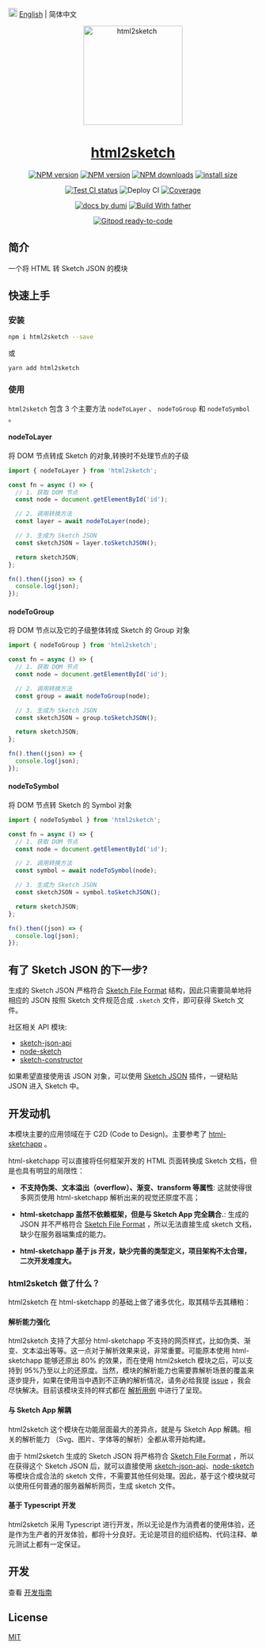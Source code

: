 <img src="https://gw.alipayobjects.com/zos/antfincdn/R8sN%24GNdh6/language.svg" width="18"> [English](./README.md) | 简体中文

<p align="center">
  <a href="https://github.com/ant-design/html2sketch">
   <img src="https://gw.alipayobjects.com/zos/antfincdn/Q0VnKtVzuB/Logo.png" height="200" width="200" alt="html2sketch"/>
  </a>
</p>

<h1 align="center"><a href="https://ant-design.github.io/html2sketch/">html2sketch</a></h1>

<div align="center">

[![NPM version][npm-image]][npm-url] [![NPM version][npm-next-image]][npm-url] [![NPM downloads][download-image]][download-url] [![install size][npm-size]][npm-size-url]

[![Test CI status][test-ci]][test-ci-url] ![Deploy CI][deploy-ci] [![Coverage][coverage]][codecov-url]

[![ docs by dumi][dumi-url]](https://d.umijs.org/) [![Build With father][father-url]](https://github.com/umijs/father/)

[![Gitpod ready-to-code][gitpod-badge]][gitpod-url]

<!-- gitpod url -->

[gitpod-badge]: https://img.shields.io/badge/Gitpod-ready--to--code-blue?logo=gitpod
[gitpod-url]: https://gitpod.io/#https://github.com/ant-design/html2sketch

<!-- umi url -->

[dumi-url]: https://img.shields.io/badge/docs%20by-dumi-blue
[father-url]: https://img.shields.io/badge/build%20with-father-028fe4.svg

<!-- npm url -->

[npm-image]: http://img.shields.io/npm/v/html2sketch.svg?style=flat-square&color=deepgreen&label=latest
[npm-next-image]: https://img.shields.io/npm/v/html2sketch/next?label=next&style=flat-square
[npm-url]: http://npmjs.org/package/html2sketch
[npm-size]: https://img.shields.io/bundlephobia/minzip/html2sketch?color=deepgreen&label=gizpped%20size&style=flat-square
[npm-size-url]: https://packagephobia.com/result?p=html2sketch

<!-- coverage -->

[coverage]: https://codecov.io/gh/ant-design/html2sketch/branch/master/graph/badge.svg
[codecov-url]: https://codecov.io/gh/ant-design/html2sketch/branch/master

<!-- Github CI -->

[test-ci]: https://github.com/ant-design/html2sketch/workflows/Test%20CI/badge.svg
[deploy-ci]: https://github.com/ant-design/html2sketch/workflows/Deploy%20CI/badge.svg
[test-ci-url]: https://github.com/ant-design/html2sketch/actions?query=workflow%3ATest%20CI
[deploy-ci-ci]: https://github.com/ant-design/html2sketch/actions?query=workflow%3ADeploy%20CI
[download-image]: https://img.shields.io/npm/dm/html2sketch.svg?style=flat-square
[download-url]: https://npmjs.org/package/html2sketch

</div>

## 简介

一个将 HTML 转 Sketch JSON 的模块

## 快速上手

### 安装

```bash
npm i html2sketch --save
```

或

```
yarn add html2sketch
```

### 使用

`html2sketch` 包含 3 个主要方法 `nodeToLayer` 、 `nodeToGroup` 和 `nodeToSymbol` 。

#### nodeToLayer

将 DOM 节点转成 Sketch 的对象,转换时不处理节点的子级

```js
import { nodeToLayer } from 'html2sketch';

const fn = async () => {
  // 1. 获取 DOM 节点
  const node = document.getElementById('id');

  // 2. 调用转换方法
  const layer = await nodeToLayer(node);

  // 3. 生成为 Sketch JSON
  const sketchJSON = layer.toSketchJSON();

  return sketchJSON;
};

fn().then((json) => {
  console.log(json);
});
```

#### nodeToGroup

将 DOM 节点以及它的子级整体转成 Sketch 的 Group 对象

```js
import { nodeToGroup } from 'html2sketch';

const fn = async () => {
  // 1. 获取 DOM 节点
  const node = document.getElementById('id');

  // 2. 调用转换方法
  const group = await nodeToGroup(node);

  // 3. 生成为 Sketch JSON
  const sketchJSON = group.toSketchJSON();

  return sketchJSON;
};

fn().then((json) => {
  console.log(json);
});
```

#### nodeToSymbol

将 DOM 节点转 Sketch 的 Symbol 对象

```js
import { nodeToSymbol } from 'html2sketch';

const fn = async () => {
  // 1. 获取 DOM 节点
  const node = document.getElementById('id');

  // 2. 调用转换方法
  const symbol = await nodeToSymbol(node);

  // 3. 生成为 Sketch JSON
  const sketchJSON = symbol.toSketchJSON();

  return sketchJSON;
};

fn().then((json) => {
  console.log(json);
});
```

## 有了 Sketch JSON 的下一步?

生成的 Sketch JSON 严格符合 [Sketch File Format](https://developer.sketch.com/file-format/) 结构，因此只需要简单地将相应的 JSON 按照 Sketch 文件规范合成 `.sketch` 文件，即可获得 Sketch 文件。

社区相关 API 模块:

- [sketch-json-api](https://github.com/ant-design/sketch-json-api)
- [node-sketch](https://github.com/oscarotero/node-sketch)
- [sketch-constructor](https://github.com/amzn/sketch-constructor)

如果希望直接使用该 JSON 对象，可以使用 [Sketch JSON](https://github.com/arvinxx/sketch-json) 插件，一键粘贴 JSON 进入 Sketch 中。

## 开发动机

本模块主要的应用领域在于 C2D (Code to Design)。主要参考了 [html-sketchapp](https://github.com/html-sketchapp/html-sketchapp) 。

html-sketchapp 可以直接将任何框架开发的 HTML 页面转换成 Sketch 文档，但是也具有明显的局限性：

- **不支持伪类、文本溢出（overflow）、渐变、transform 等属性**: 这就使得很多网页使用 html-sketchapp 解析出来的视觉还原度不高；

- **html-sketchapp 虽然不依赖框架，但是与 Sketch App 完全耦合.**: 生成的 JSON 并不严格符合 [Sketch File Format](https://developer.sketch.com/file-format/) ，所以无法直接生成 sketch 文档，缺少在服务器端集成的能力。

- **html-sketchapp 基于 js 开发，缺少完善的类型定义，项目架构不太合理，二次开发难度大。**

### html2sketch 做了什么？

html2sketch 在 html-sketchapp 的基础上做了诸多优化，取其精华去其糟粕：

#### 解析能力强化

html2sketch 支持了大部分 html-sketchapp 不支持的网页样式，比如伪类、渐变、文本溢出等等。这一点对于解析效果来说，非常重要。可能原本使用 html-sketchapp 能够还原出 80% 的效果，而在使用 html2sketch 模块之后，可以支持到 95%乃至以上的还原度。当然，模块的解析能力也需要靠解析场景的覆盖来逐步提升，如果在使用当中遇到不正确的解析情况，请务必给我提 [issue](https://github.com/ant-design/html2sketch/issues) ，我会尽快解决。目前该模块支持的样式都在 [解析用例](https://ant-design.github.io/html2sketch/e2e) 中进行了呈现。

#### 与 Sketch App 解耦

html2sketch 这个模块在功能层面最大的差异点，就是与 Sketch App 解耦。相关的解析能力 （Svg、图片、字体等的解析）全都从零开始构建。

由于 html2sketch 生成的 Sketch JSON 将严格符合 [Sketch File Format](https://developer.sketch.com/file-format/) ，所以在获得这个 Sketch JSON 后，就可以直接使用 [sketch-json-api](https://github.com/ant-design/sketch-json-api)、[node-sketch](https://github.com/oscarotero/node-sketch) 等模块合成合法的 sketch 文件，不需要其他任何处理。因此，基于这个模块就可以使用任何普通的服务器解析网页，生成 sketch 文件。

#### 基于 Typescript 开发

html2sketch 采用 Typescript 进行开发，所以无论是作为消费者的使用体验，还是作为生产者的开发体验，都将十分良好。无论是项目的组织结构、代码注释、单元测试上都有一定保证。

## 开发

查看 [开发指南](https://github.com/ant-design/html2sketch/guide)

## License

[MIT](./LICENSE)
